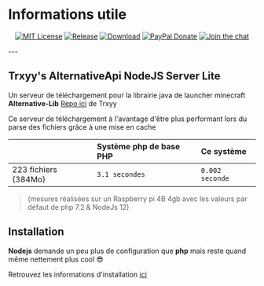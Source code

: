 # Informations utile

<p align="center">
  <a href="https://opensource.org/licenses/MIT"><img src="https://img.shields.io/github/license/chaun14/AlternativeApi-NodeJS-Server-lite.svg?style=for-the-badge" alt="MIT License"></a>
  <a href="https://github.com/riflowth/AlternativeApi-NodeJS-Server-lite/releases"><img src="https://img.shields.io/github/release/chaun14/AlternativeApi-NodeJS-Server-lite.svg?style=for-the-badge" alt="Release"></a>
  <a href="https://github.com/chaun14/AlternativeApi-NodeJS-Server-lite/releases"><img src="https://img.shields.io/github/downloads/chaun14/AlternativeApi-NodeJS-Server-lite/total.svg?style=for-the-badge" alt="Download"></a>
  <a href="https://www.paypal.me/chaun14"><img src="https://img.shields.io/badge/-PayPal-%2300457C?logo=paypal&style=for-the-badge" alt="PayPal Donate"></a>
  <a href="https://discord.gg/8suwuu"><img src="https://img.shields.io/discord/509814984801517611.svg?color=blue&label=discord&logo=discord&style=for-the-badge" alt="Join the chat"></a>

</p>
---



## Trxyy's AlternativeApi NodeJS Server Lite

Un serveur de téléchargement pour la librairie java de launcher minecraft **Alternative-Lib** [Repo ici](https://github.com/TrxyyDev/AlternativeAPI) de Trxyy

Ce serveur de téléchargement à l'avantage d'être plus performant lors du parse des fichiers grâce à une mise en cache

|  | Système php de base PHP | Ce système |
| :--- | :--- | :--- |
| 223 fichiers \(384Mo\) | `3.1 secondes` | `0.002 seconde` |

> \(mesures réalisées sur un Raspberry pi 4B 4gb avec les valeurs par défaut de php 7.2 & NodeJs 12\)

## Installation

**Nodejs** demande un peu plus de configuration que **php** mais reste quand même nettement plus cool 😎

Retrouvez les informations d'installation [ici](https://alterlib-server.chaun14.fr/)  

